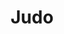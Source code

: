 ---
title: "Judo"
description: "This page contains information about judo."

service:
  enable: true
  service_item:
    - title: "Judo as a sport"
      images:
      - "../../images/judothrow2.webp"
      content: |
        Judo is the most widespread martial art form in the world. The International Judo Federation IJF has 200 member countries. Judo is the fifth largest sport among the Olympic sports in terms of the number of members of the International Federation. In Europe, the sport is practiced by more than two million people. There are 123 clubs in Finland and a total of about 12,500 enthusiasts.
      
        Judo was born in the 1880s when the developer of the sport, Professor of Education, Jigoro Kano, transformed an old Japanese martial art into a form of exercise in which one could compete without harming one's opponent. Judo was first introduced in Finland as early as 1890, when the developer of the sport visited Helsinki. The actual judo activity began in Finland in 1954. The Finnish Judo Federation was founded in 1958. Judo was chosen as the Olympic sport in 1964.
        
    - title: "Judo in Kokkola"
      images:
      - "../../images/judochoke1.webp"
      content: |
        Judo has been practiced in Kokkola since the early eighties. Kokkola Budo started training and offering Judo in 1993. There are about 30 judokas in the club, 5-10 of them are actively competing. The success has come from the regional championships.

        Practitioners can take part in both fitness and competitive judo. Ground fighting is especially valued within our club.

        ** Inquiries: **
        Jukka Aalto: 050 351 0976
        Timo Sivula: 045 624 5150
        
    - title: "Kids and family judo"
      images:
      - "../../images/judoukemi.webp"
      content: |
        Kids aged 3 to 6 may join Kokkola Budo muksujudo with an adult. The name Judo means soft path and accordingly the opponent is not hit or kicked, but Judo teaches flexibility both physically and mentally. 

        The younger you start, the better your chances are of adopting even the most difficult techniques possible during your lifelong learning. The most important thing is to learn the manners and the principle of respecting the other. The  Judoka, who is a self-disciplined and familiar with the principles of judo, is mentally and physically strong even outside of the tatami. Judo's values: flexibility, common good and maximizing benefits support this development.

        Judo is taught through play and competition with their adult to the 3-6 year olds attending muksujudo. As you get older, you learn more difficult things. Muksujudo develops the child's motor skills, coordination, teamwork skills and the right kind of courage to do new things, thus helping the child's overall development.

timetable:
  enable: true
  title: "Judo training times"
  timetable_item:
    - name: "Judo basic course and colored belts"
      time1: "Tuesday 18:00-19:30"
      time1location: (Martial Arts Center)
      time2: "Thursday 18:00-19:00"
      time2location: (Martial Arts Center)

    - name: "Junior judo"
      time1: "Tuesday  16:00-17:00"
      time1location: "(Martial Arts Center)"
      time2: "Friday 16:00-17:00"
      time2location: "(Kampushalli)"
    - name: "Kids and family judo"
      time1: "Sunday 10:00-11:00"
      time1location: (Martial Arts Center)

    - name: "Judo kata training"
      time1: "Sunday 15:30-16:30"
      time1location: (Martial Arts Center)

coaches:
  enable: true
  title: "Judo coaches"
  coach_item:
    - name: "Rachid El Kadiri"
      belt: "3. dan black belt"
      beltcolor: "#222"
      image: "../../images/coaches/Rachid El Kadiri.webp"
      description: "Basic course and colored belts coach"

    - name: "Timo Sivula"
      belt: "1. dan black belt"
      beltcolor: "#222"
      image: "../../images/coaches/Timo Sivula.webp"
      description: "Kata course coach"

    - name: "Jukka Aalto"
      belt: "1. kyū brown belt"
      image: "../../images/coaches/Jukka Aalto.webp"
      beltcolor: "#3f2a14"
      description: "Senior judo coach"

    - name: "Jani Möller"
      belt: "2. kyū blue belt"
      beltcolor: "#355cb0"
      image: "../../images/coaches/Missing Picture.webp"
      description: "Basic course and colored belts coach"

    - name: "Mira Ojala"
      belt: "2. kyū blue belt"
      beltcolor: "#355cb0"
      image: "../../images/coaches/Missing Picture.webp"
      description: "Junior judo coach"    

    - name: "Tomi Laaksonen"
      belt: "?. kyu ? belt"
      beltcolor: "#DEDED9"
      image: "../../images/coaches/Missing Picture.webp"
      description: "Junior judo coach<br>"  

    - name: "Jemina Salonen"
      belt: "2. kyū blue belt"
      beltcolor: "#355cb0"
      image: "../../images/coaches/Missing Picture.webp"
      description: "Junior judo coach"       

moreinfo:
  enable: true
  title: "Information for judo practitioners"
  content: |
    Sports Federation: [Suomen Judoliitto](https://www.judoliitto.fi/)
    
    Kokkola Budo uses [Suomisport](https://www.suomisport.fi), where practitioners can buy licenses and insurance.
---